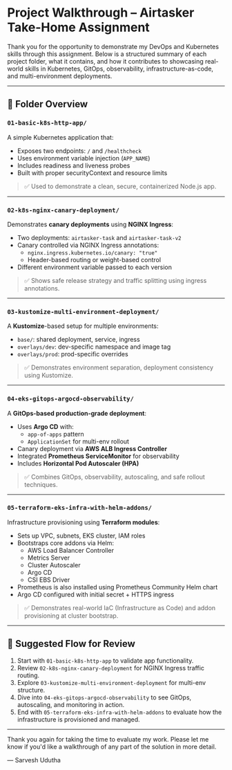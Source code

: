 #  Project Walkthrough – Airtasker Take-Home Assignment

Thank you for the opportunity to demonstrate my DevOps and Kubernetes skills through this assignment. Below is a structured summary of each project folder, what it contains, and how it contributes to showcasing real-world skills in Kubernetes, GitOps, observability, infrastructure-as-code, and multi-environment deployments.

---

## 📁 Folder Overview

### `01-basic-k8s-http-app/`
A simple Kubernetes application that:
- Exposes two endpoints: `/` and `/healthcheck`
- Uses environment variable injection (`APP_NAME`)
- Includes readiness and liveness probes
- Built with proper securityContext and resource limits

> ✅ Used to demonstrate a clean, secure, containerized Node.js app.

---

### `02-k8s-nginx-canary-deployment/`
Demonstrates **canary deployments** using **NGINX Ingress**:
- Two deployments: `airtasker-task` and `airtasker-task-v2`
- Canary controlled via NGINX Ingress annotations:
  - `nginx.ingress.kubernetes.io/canary: "true"`
  - Header-based routing or weight-based control
- Different environment variable passed to each version

> ✅ Shows safe release strategy and traffic splitting using ingress annotations.

---

### `03-kustomize-multi-environment-deployment/`
A **Kustomize**-based setup for multiple environments:
- `base/`: shared deployment, service, ingress
- `overlays/dev`: dev-specific namespace and image tag
- `overlays/prod`: prod-specific overrides

> ✅ Demonstrates environment separation, deployment consistency using Kustomize.

---

### `04-eks-gitops-argocd-observability/`
A **GitOps-based production-grade deployment**:
- Uses **Argo CD** with:
  - `app-of-apps` pattern
  - `ApplicationSet` for multi-env rollout
- Canary deployment via **AWS ALB Ingress Controller**
- Integrated **Prometheus ServiceMonitor** for observability
- Includes **Horizontal Pod Autoscaler (HPA)**

> ✅ Combines GitOps, observability, autoscaling, and safe rollout techniques.

---

### `05-terraform-eks-infra-with-helm-addons/`
Infrastructure provisioning using **Terraform modules**:
- Sets up VPC, subnets, EKS cluster, IAM roles
- Bootstraps core addons via Helm:
  - AWS Load Balancer Controller
  - Metrics Server
  - Cluster Autoscaler
  - Argo CD
  - CSI EBS Driver
- Prometheus is also installed using Prometheus Community Helm chart
- Argo CD configured with initial secret + HTTPS ingress

> ✅ Demonstrates real-world IaC (Infrastructure as Code) and addon provisioning at cluster bootstrap.

---

## 🧭 Suggested Flow for Review

1. Start with `01-basic-k8s-http-app` to validate app functionality.
2. Review `02-k8s-nginx-canary-deployment` for NGINX Ingress traffic routing.
3. Explore `03-kustomize-multi-environment-deployment` for multi-env structure.
4. Dive into `04-eks-gitops-argocd-observability` to see GitOps, autoscaling, and monitoring in action.
5. End with `05-terraform-eks-infra-with-helm-addons` to evaluate how the infrastructure is provisioned and managed.

---

Thank you again for taking the time to evaluate my work. Please let me know if you'd like a walkthrough of any part of the solution in more detail.

— Sarvesh Udutha
